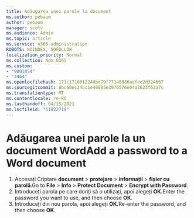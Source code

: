 ```yaml
---
title: Adăugarea unei parole la document
ms.author: pebaum
author: pebaum
manager: scotv
ms.audience: Admin
ms.topic: article
ms.service: o365-administration
ROBOTS: NOINDEX, NOFOLLOW
localization_priority: Normal
ms.collection: Adm_O365
ms.custom:
- "9001454"
- "3464"
ms.openlocfilehash: 171c1716012240bd79f77148086adfee2d324667
ms.sourcegitcommit: 8bc60ec34bc1e40685e3976576e04a2623f63a7c
ms.translationtype: MT
ms.contentlocale: ro-RO
ms.lasthandoff: 04/15/2021
ms.locfileid: "51822719"
---
```

# <a name="add-a-password-to-a-word-document"></a><span data-ttu-id="bb349-102">Adăugarea unei parole la un document Word</span><span class="sxs-lookup"><span data-stu-id="bb349-102">Add a password to a Word document</span></span>

1. <span data-ttu-id="bb349-103">Accesați Criptare **document**  >  **protejare**  >  **informații**  >  **fișier cu parolă**.</span><span class="sxs-lookup"><span data-stu-id="bb349-103">Go to **File** > **Info** > **Protect Document** > **Encrypt with Password**.</span></span>
2. <span data-ttu-id="bb349-104">Introduceți parola pe care doriți să o utilizați, apoi alegeți **OK.**</span><span class="sxs-lookup"><span data-stu-id="bb349-104">Enter the password you want to use, and then choose **OK**.</span></span>
3. <span data-ttu-id="bb349-105">Introduceți din nou parola, apoi alegeți **OK.**</span><span class="sxs-lookup"><span data-stu-id="bb349-105">Re-enter the password, and then choose **OK**.</span></span>